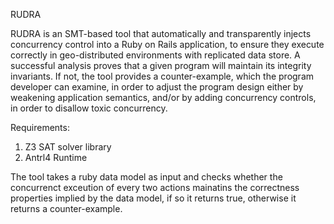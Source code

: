 RUDRA

RUDRA is an SMT-based tool that  automatically and transparently injects concurrency control into a Ruby on Rails  application, to ensure they execute correctly in geo-distributed environments with replicated data store. 
A successful analysis proves that a given program will maintain its integrity invariants. If not, the tool provides a counter-example, which the program developer can examine, in order to adjust the program design either by weakening application semantics, and/or by adding concurrency controls, in order to disallow toxic concurrency.    


Requirements: 
 1) Z3 SAT solver library
 2) Antrl4 Runtime
 
 The tool takes a ruby data model as input and checks whether the concurrenct exceution of every two actions mainatins the correctness properties implied by the data model, if so it returns true, otherwise it returns a counter-example. 
 
 
 

